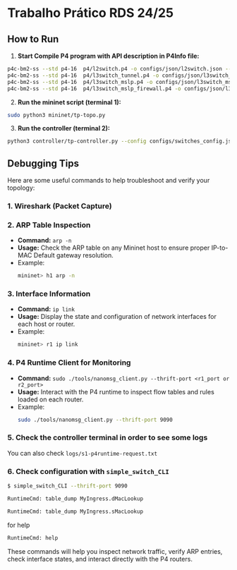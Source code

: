 # Trabalho Prático RDS 24/25

## How to Run

1. **Start Compile P4 program with API description in P4Info file:**
```bash
p4c-bm2-ss --std p4-16  p4/l2switch.p4 -o configs/json/l2switch.json --p4runtime-files configs/p4info/l2switch.p4info.txt
p4c-bm2-ss --std p4-16  p4/l3switch_tunnel.p4 -o configs/json/l3switch_tunnel.json  --p4runtime-files configs/p4info/l3switch_tunnel.p4info.txt
p4c-bm2-ss --std p4-16  p4/l3switch_mslp.p4 -o configs/json/l3switch_mslp.json  --p4runtime-files configs/p4info/l3switch_mslp.p4info.txt
p4c-bm2-ss --std p4-16  p4/l3switch_mslp_firewall.p4 -o configs/json/l3switch_mslp_firewall.json  --p4runtime-files configs/p4info/l3switch_mslp_firewall.p4info.txt
```

2. **Run the mininet script (terminal 1):**
```bash
sudo python3 mininet/tp-topo.py
```

3. **Run the controller (terminal 2):**
```bash
python3 controller/tp-controller.py --config configs/switches_config.json --programs configs/switches_programs.json --tunnels "configs/tunnels_config.json" --clone "configs/clone_config.json"
```


## Debugging Tips

Here are some useful commands to help troubleshoot and verify your topology:

### 1. **Wireshark (Packet Capture)**

### 2. **ARP Table Inspection**
   - **Command:** `arp -n`
   - **Usage:** Check the ARP table on any Mininet host to ensure proper IP-to-MAC Default gateway resolution.
   - Example:
     ```bash
     mininet> h1 arp -n
     ```

### 3. **Interface Information**
   - **Command:** `ip link`
   - **Usage:** Display the state and configuration of network interfaces for each host or router.
   - Example:
     ```bash
     mininet> r1 ip link
     ```

### 4. **P4 Runtime Client for Monitoring**
   - **Command:** `sudo ./tools/nanomsg_client.py --thrift-port <r1_port or r2_port>`
   - **Usage:** Interact with the P4 runtime to inspect flow tables and rules loaded on each router.
   - Example:
     ```bash
     sudo ./tools/nanomsg_client.py --thrift-port 9090
     ```

### 5. **Check the controller terminal in order to see some logs**
   You can also check `logs/s1-p4runtime-request.txt`

### 6. **Check configuration with `simple_switch_CLI`**
   ```bash
   $ simple_switch_CLI --thrift-port 9090
   ```
   ```bash
   RuntimeCmd: table_dump MyIngress.dMacLookup
   ```
   ```bash
   RuntimeCmd: table_dump MyIngress.sMacLookup
   ```
   for help
   ```bash
   RuntimeCmd: help
   ```


These commands will help you inspect network traffic, verify ARP entries, check interface states, and interact directly with the P4 routers.
